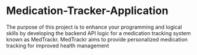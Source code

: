 # Medication-Tracker-Application
The purpose of this project is to enhance your programming and logical skills by developing the backend API logic for a medication tracking system known as MedTrackr. MedTrackr aims to provide personalized medication tracking for improved health management
